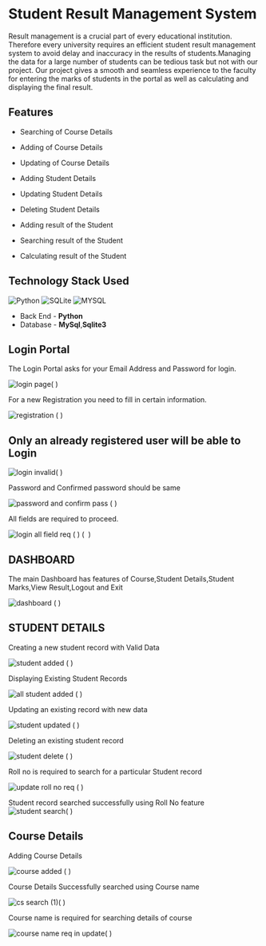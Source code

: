 # Student Result Management System

Result management is a crucial part of every educational institution. Therefore every university requires an efficient student result management system to avoid delay and inaccuracy in the results of students.Managing the data for a large number of students can be tedious task but not with our project. Our project gives a smooth and seamless experience to the faculty for entering the marks of students in the portal as well as calculating and displaying the final result.


## Features

- Searching of Course Details

- Adding of Course Details

- Updating of Course Details

- Adding Student Details

- Updating Student Details 

- Deleting Student Details

- Adding  result of the  Student

- Searching result of the Student

- Calculating  result of the Student




## Technology Stack Used

![Python](https://img.shields.io/badge/python-3670A0?style=for-the-badge&logo=python&logoColor=ffdd54)
![SQLite](https://img.shields.io/badge/sqlite-%2307405e.svg?style=for-the-badge&logo=sqlite&logoColor=white)
![MYSQL](https://img.shields.io/badge/database-mysql-lightgray.svg?logo=mysql&logoColor=white&style=flat-square) 


- Back End - **Python**
- Database - **MySql**,**Sqlite3**






## Login Portal

The Login Portal asks for your Email Address and Password for login.

![login page](https://user-images.githubusercontent.com/43770452/226120564-a43904ce-41c4-47b8-9ec9-8628ffb710fc.png)(   )

For a new Registration you need to fill in certain information.

![registration ](https://user-images.githubusercontent.com/43770452/226121409-8caaf36e-dd23-4788-b96d-5cf020fe238f.png) (   )

## Only an already registered user will be able to Login

![login invalid](https://user-images.githubusercontent.com/43770452/226124248-86e367a5-ab0e-4552-b0dd-36af6eb1efa0.png)(   )


Password and Confirmed password should be same

![password and confirm pass](https://user-images.githubusercontent.com/43770452/226124300-cb2518a9-062e-4bed-858e-d3ecec6475f6.png) (   )





All fields are required to proceed.

![login all field req](https://user-images.githubusercontent.com/43770452/226124459-96bb14c7-cc02-49b9-8bed-0761f298e849.png) (   )
(&nbsp;  )











## DASHBOARD

The main Dashboard has features of Course,Student Details,Student Marks,View Result,Logout and Exit

![dashboard](https://user-images.githubusercontent.com/43770452/226121070-8c2940b6-0121-45d3-b4cb-81ca161f4264.png) (   )




## STUDENT DETAILS

Creating a new student record with Valid Data

![student added](https://user-images.githubusercontent.com/43770452/226126231-12f4694a-3536-46e9-a280-bc3ced86af55.png) (   )


Displaying Existing Student Records

![all student added](https://user-images.githubusercontent.com/43770452/226126328-967d3c96-721d-40e3-9fe3-36e616e07524.png) (   )

Updating an existing record with new data

![student updated](https://user-images.githubusercontent.com/43770452/226126413-ab2203be-e9ec-41be-8dca-87120e1c627a.png) (   )

Deleting an existing student record

![student delete](https://user-images.githubusercontent.com/43770452/226126620-70e7a7a7-f223-4eb6-8523-4e86cb8ef64e.png) (   )

Roll no is required to search for a particular Student record

![update roll no  req](https://user-images.githubusercontent.com/43770452/226126674-0f2a920b-c730-4f12-817e-b631f43bd197.png) (   )

Student record searched successfully using Roll No feature
![student search](https://user-images.githubusercontent.com/43770452/226126872-3e287a34-cf92-4344-a810-86ab7d6adb54.png)(   )




## Course Details


Adding Course Details 

![course added](https://user-images.githubusercontent.com/43770452/226149292-56244b9b-8bbe-41b8-b1ab-e1f01b1997e9.png) (   )


Course Details Successfully searched using Course name

![cs search  (1)](https://user-images.githubusercontent.com/43770452/226149332-8df13aca-9ade-48e7-93e1-1bab43fe1051.png)(   )


Course name is required for searching details of course


![course name req in update](https://user-images.githubusercontent.com/43770452/226149441-d39571bf-9674-44f4-a4ee-338d81592203.png)(   )
